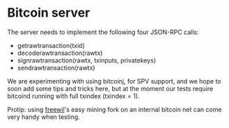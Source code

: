 Bitcoin server
==============

The server needs to implement the following four JSON-RPC calls:

- getrawtransaction(txid)
- decoderawtransaction(rawtx)
- signrawtransaction(rawtx, txinputs, privatekeys)
- sendrawtransaction(rawtx)

We are experimenting with using bitcoinj, for SPV support, and we hope to soon add some tips and tricks here, but at the moment our tests require bitcoind running with full txindex (txindex = 1).

Protip: using [freewil](https://github.com/freewil)'s easy mining fork on an internal bitcoin net can come very handy when testing.
